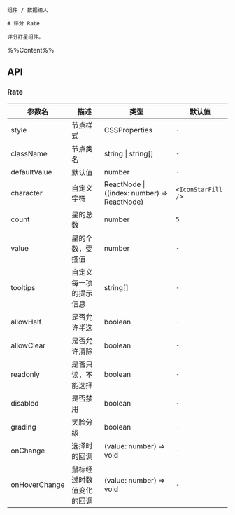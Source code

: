 `````
组件 / 数据输入

# 评分 Rate

评分打星组件。
`````

%%Content%%

## API

### Rate

|参数名|描述|类型|默认值|
|---|---|---|---|
|style|节点样式|CSSProperties |`-`|
|className|节点类名|string \| string[] |`-`|
|defaultValue|默认值|number |`-`|
|character|自定义字符|ReactNode \| ((index: number) => ReactNode) |`<IconStarFill />`|
|count|星的总数|number |`5`|
|value|星的个数，受控值|number |`-`|
|tooltips|自定义每一项的提示信息|string[] |`-`|
|allowHalf|是否允许半选|boolean |`-`|
|allowClear|是否允许清除|boolean |`-`|
|readonly|是否只读，不能选择|boolean |`-`|
|disabled|是否禁用|boolean |`-`|
|grading|笑脸分级|boolean |`-`|
|onChange|选择时的回调|(value: number) => void |`-`|
|onHoverChange|鼠标经过时数值变化的回调|(value: number) => void |`-`|
